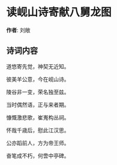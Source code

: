 # 读岘山诗寄献八舅龙图

**作者**: 刘敞

## 诗词内容

道悠寄先觉，神契无近知。

彼美羊公意，今在岘山诗。

陵谷非一变，荣名独至兹。

当时偶然语，正与来者期。

慷慨激悲歌，崔嵬构丛祠。

怀哉千歳后，慰此江汉思。

公亦蹈前人，方为帝王师。

奋笔成不朽，何啻中亭碑。


